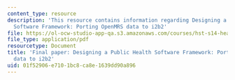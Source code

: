 ```yaml
---
content_type: resource
description: 'This resource contains information regarding Designing a Public Health
  Software Framework: Porting OpenMRS data to i2b2'
file: https://ol-ocw-studio-app-qa.s3.amazonaws.com/courses/hst-s14-health-information-systems-to-improve-quality-of-care-in-resource-poor-settings-spring-2012/01f52906e7101bc8ca8e1639dd90a896_MITHST_S14S12_proj_i2b2.pdf
file_type: application/pdf
resourcetype: Document
title: 'Final paper: Designing a Public Health Software Framework: Porting OpenMRS
  data to i2b2'
uid: 01f52906-e710-1bc8-ca8e-1639dd90a896
---
```

